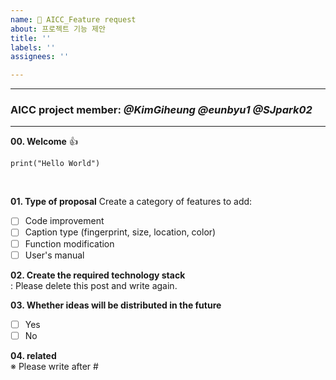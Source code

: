 ```yaml
---
name: 💮 AICC_Feature request
about: 프로젝트 기능 제안
title: ''
labels: ''
assignees: ''

---
```


---
### AICC project member: _**@KimGiheung @eunbyu1 @SJpark02**_

---

**00. Welcome** 👍
```
print("Hello World")
```
<br>

**01. Type of proposal**
Create a category of features to add:
- [ ] Code improvement
- [ ] Caption type (fingerprint, size, location, color)
- [ ] Function modification
- [ ] User's manual

**02. Create the required technology stack** <br>
: Please delete this post and write again.

**03. Whether ideas will be distributed in the future**
- [ ] Yes
- [ ] No

**04. related** <br>
※ Please write after # <br>
#
